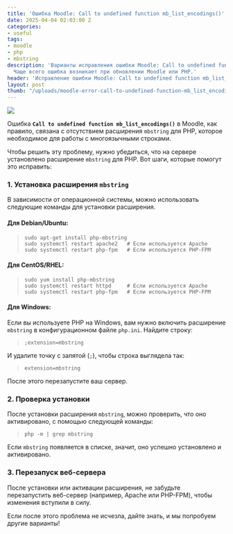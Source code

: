 ```yaml
---
title: 'Ошибка Moodle: Call to undefined function mb_list_encodings()'
date: 2025-04-04 02:03:00 Z
categories:
- useful
tags:
- moodle
- php
- mbstring
description: 'Варианты исправления ошибки Moodle: Call to undefined function mb_list_encodings().
  Чаще всего ошибка возникает при обновлении Moodle или PHP.'
header: 'Исправление ошибки Moodle: Call to undefined function mb_list_encodings()'
layout: post
thumb: "/uploads/moodle-error-call-to-undefined-function-mb_list_encodings.jpg"
---
```

<p><img src="/uploads/moodle-error-call-to-undefined-function-mb_list_encodings.jpg"></p>
<p>Ошибка <b><code inline="">Call to undefined function mb_list_encodings()</code></b> в Moodle, как правило, связана с отсутствием расширения <code inline="">mbstring</code> для PHP, которое необходимое для работы с многоязычными строками.</p>
<p>Чтобы решить эту проблему, нужно убедиться, что на сервере установлено расширение <code inline="">mbstring</code> для PHP. Вот шаги, которые помогут это исправить:</p>
<h3>1. Установка расширения <code inline="">mbstring</code></h3>
<p>В зависимости от операционной системы, можно использовать следующие команды для установки расширения.</p>
<h4>Для Debian/Ubuntu:</h4>
<blockquote>
	<pre><code class="language-bash">sudo apt-get install php-mbstring
sudo systemctl restart apache2   # Если используется Apache
sudo systemctl restart php-fpm   # Если используется PHP-FPM
</code></pre>
</blockquote>
<h4>Для CentOS/RHEL:</h4>
<blockquote>
	<pre><code class="language-bash">sudo yum install php-mbstring
sudo systemctl restart httpd     # Если используется Apache
sudo systemctl restart php-fpm   # Если используется PHP-FPM
</code></pre>
</blockquote>
<h4>Для Windows:</h4>
<p>Если вы используете PHP на Windows, вам нужно включить расширение <code inline="">mbstring</code> в конфигурационном файле <code inline="">php.ini</code>. Найдите строку:</p>
<blockquote>
	<pre><code class="language-ini">;extension=mbstring
</code></pre>
</blockquote>
<p>И удалите точку с запятой (<code inline="">;</code>), чтобы строка выглядела так:</p>
<blockquote>
	<pre><code class="language-ini">extension=mbstring
</code></pre>
</blockquote>
<p>После этого перезапустите ваш сервер.</p>
<h3>2. Проверка установки</h3>
<p>После установки расширения <code inline="">mbstring</code>, можно проверить, что оно активировано, с помощью следующей команды:</p>
<blockquote>
	<pre><code class="language-bash">php -m | grep mbstring
</code></pre>
</blockquote>
<p>Если <code inline="">mbstring</code> появляется в списке, значит, оно успешно установлено и активировано.</p>
<h3>3. Перезапуск веб-сервера</h3>
<p>После установки или активации расширения, не забудьте перезапустить веб-сервер (например, Apache или PHP-FPM), чтобы изменения вступили в силу.</p>
<p>Если после этого проблема не исчезла, дайте знать, и мы попробуем другие варианты!</p>
